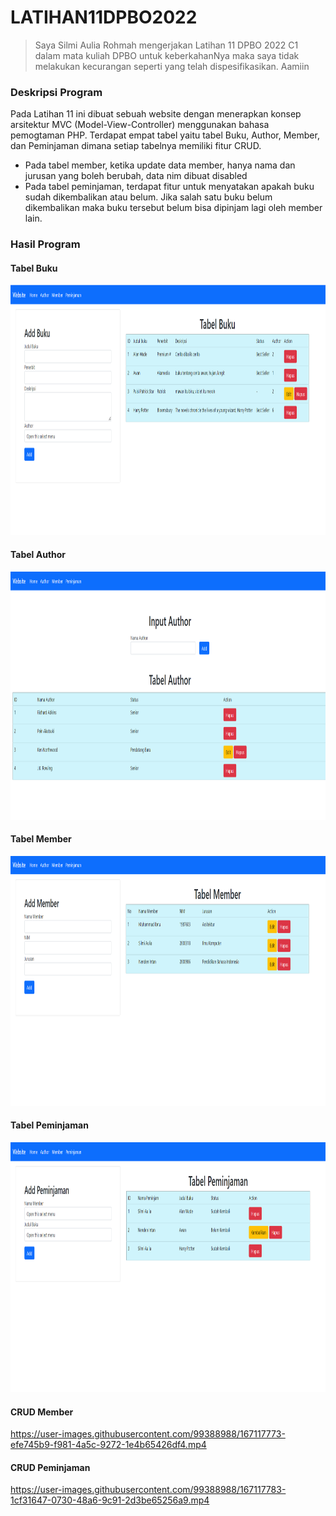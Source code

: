 # LATIHAN11DPBO2022

> Saya Silmi Aulia Rohmah mengerjakan Latihan 11 DPBO 2022 C1 dalam mata kuliah DPBO untuk keberkahanNya 
> maka saya tidak melakukan kecurangan seperti yang telah dispesifikasikan. Aamiin 

### Deskripsi Program 
Pada Latihan 11 ini dibuat sebuah website dengan menerapkan konsep arsitektur MVC (Model-View-Controller) menggunakan bahasa pemogtaman PHP. Terdapat empat tabel yaitu tabel Buku, Author, Member, dan Peminjaman dimana setiap tabelnya memiliki fitur CRUD. 
- Pada tabel member, ketika update data member, hanya nama dan jurusan yang boleh berubah, data nim dibuat disabled
- Pada tabel peminjaman, terdapat fitur untuk menyatakan apakah buku sudah dikembalikan atau belum. Jika salah satu buku belum dikembalikan maka buku tersebut belum bisa dipinjam lagi oleh member lain.

### Hasil Program

#### Tabel Buku
<p align="left">
  <img width="800" height="400" src="https://github.com/silmiaulia/LATIHAN11DPBO2022/blob/main/Screenshot/home.png">
</p>

#### Tabel Author
<p align="left">
  <img width="1499" height="397" src="https://github.com/silmiaulia/LATIHAN11DPBO2022/blob/main/Screenshot/author.png">
</p>

#### Tabel Member
<p align="left">
  <img width="800" height="400" src="https://github.com/silmiaulia/LATIHAN11DPBO2022/blob/main/Screenshot/member.png">
</p>

#### Tabel Peminjaman
<p align="left">
  <img width="800" height="400" src="https://github.com/silmiaulia/LATIHAN11DPBO2022/blob/main/Screenshot/peminjaman.png">
</p>

#### CRUD Member
https://user-images.githubusercontent.com/99388988/167117773-efe745b9-f981-4a5c-9272-1e4b65426df4.mp4


#### CRUD Peminjaman
https://user-images.githubusercontent.com/99388988/167117783-1cf31647-0730-48a6-9c91-2d3be65256a9.mp4

